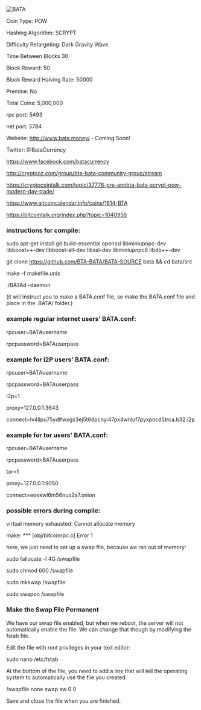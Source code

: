 ![BATA](https://github.com/justinvforvendetta/BATA-SOURCE/blob/master/bata.png)

Coin Type: POW

Hashing Algorithm: SCRYPT

Difficulty Retargeting: Dark Gravity Wave

Time Between Blocks  30

Block Reward: 50

Block Reward Halving Rate: 50000

Premine: No

Total Coins: 5,000,000

rpc port: 5493

net port: 5784

Website: http://www.bata.money/ - Coming Soon!

Twitter: @BataCurrency

https://www.facebook.com/batacurrency

http://cryptooz.com/group/bta-bata-community-group/stream

https://cryptocointalk.com/topic/37776-pre-annbta-bata-scrypt-pow-modern-day-trade/

https://www.altcoincalendar.info/coins/1614-BTA

https://bitcointalk.org/index.php?topic=1040956


### instructions for compile: 

sudo apt-get install git build-essential openssl libminiupnpc-dev libboost++-dev libboost-all-dev libssl-dev libminiupnpc8 libdb++-dev

git clone https://github.com/BTA-BATA/BATA-SOURCE bata && cd bata/src

make -f makefile.unix

./BATAd -daemon

(it will instruct you to make a BATA.conf file, so make the BATA.conf file and place in the .BATA/ folder.)

### example regular internet users' BATA.conf:

rpcuser=BATAusername

rpcpassword=BATAuserpass

### example for i2P users' BATA.conf:

rpcuser=BATAusername

rpcpassword=BATAuserpass

i2p=1

proxy=127.0.0.1:3643

connect=lv4llpu75ydlfwxgx3ej5t6dpcnyi47px4wnluf7pyxpncd5trca.b32.i2p

### example for tor users' BATA.conf:

rpcuser=BATAusername

rpcpassword=BATAuserpass

tor=1

proxy=127.0.0.1:9050

connect=eoekwl6m56nus2a7.onion

### possible errors during compile:

virtual memory exhausted: Cannot allocate memory

make: *** [obj/bitcoinrpc.o] Error 1

here, we just need to set up a swap file, because we ran out of memory:

sudo fallocate -l 4G /swapfile

sudo chmod 600 /swapfile

sudo mkswap /swapfile

sudo swapon /swapfile

### Make the Swap File Permanent

We have our swap file enabled, but when we reboot, the server will not automatically enable the file. We can change that though by modifying the fstab file.

Edit the file with root privileges in your text editor:

sudo nano /etc/fstab

At the bottom of the file, you need to add a line that will tell the operating system to automatically use the file you created:

/swapfile   none    swap    sw    0   0

Save and close the file when you are finished.
